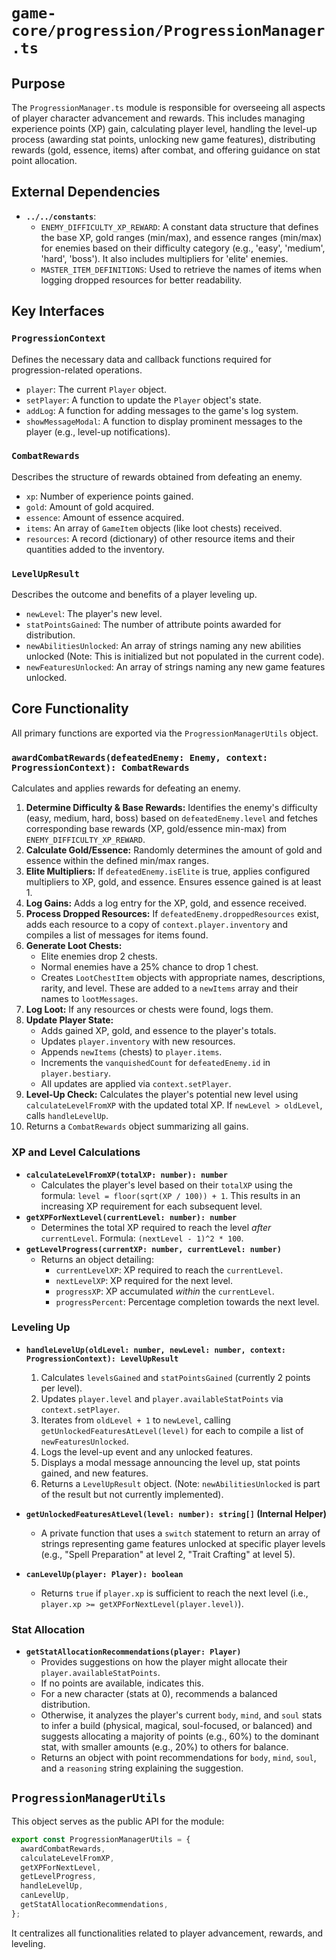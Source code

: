 # `game-core/progression/ProgressionManager.ts`

## Purpose

The `ProgressionManager.ts` module is responsible for overseeing all aspects of player character advancement and rewards. This includes managing experience points (XP) gain, calculating player level, handling the level-up process (awarding stat points, unlocking new game features), distributing rewards (gold, essence, items) after combat, and offering guidance on stat point allocation.

## External Dependencies

*   **`../../constants`**:
    *   `ENEMY_DIFFICULTY_XP_REWARD`: A constant data structure that defines the base XP, gold ranges (min/max), and essence ranges (min/max) for enemies based on their difficulty category (e.g., 'easy', 'medium', 'hard', 'boss'). It also includes multipliers for 'elite' enemies.
    *   `MASTER_ITEM_DEFINITIONS`: Used to retrieve the names of items when logging dropped resources for better readability.

## Key Interfaces

### `ProgressionContext`
Defines the necessary data and callback functions required for progression-related operations.
*   `player`: The current `Player` object.
*   `setPlayer`: A function to update the `Player` object's state.
*   `addLog`: A function for adding messages to the game's log system.
*   `showMessageModal`: A function to display prominent messages to the player (e.g., level-up notifications).

### `CombatRewards`
Describes the structure of rewards obtained from defeating an enemy.
*   `xp`: Number of experience points gained.
*   `gold`: Amount of gold acquired.
*   `essence`: Amount of essence acquired.
*   `items`: An array of `GameItem` objects (like loot chests) received.
*   `resources`: A record (dictionary) of other resource items and their quantities added to the inventory.

### `LevelUpResult`
Describes the outcome and benefits of a player leveling up.
*   `newLevel`: The player's new level.
*   `statPointsGained`: The number of attribute points awarded for distribution.
*   `newAbilitiesUnlocked`: An array of strings naming any new abilities unlocked (Note: This is initialized but not populated in the current code).
*   `newFeaturesUnlocked`: An array of strings naming any new game features unlocked.

## Core Functionality

All primary functions are exported via the `ProgressionManagerUtils` object.

### `awardCombatRewards(defeatedEnemy: Enemy, context: ProgressionContext): CombatRewards`

Calculates and applies rewards for defeating an enemy.

1.  **Determine Difficulty & Base Rewards:** Identifies the enemy's difficulty (easy, medium, hard, boss) based on `defeatedEnemy.level` and fetches corresponding base rewards (XP, gold/essence min-max) from `ENEMY_DIFFICULTY_XP_REWARD`.
2.  **Calculate Gold/Essence:** Randomly determines the amount of gold and essence within the defined min/max ranges.
3.  **Elite Multipliers:** If `defeatedEnemy.isElite` is true, applies configured multipliers to XP, gold, and essence. Ensures essence gained is at least 1.
4.  **Log Gains:** Adds a log entry for the XP, gold, and essence received.
5.  **Process Dropped Resources:** If `defeatedEnemy.droppedResources` exist, adds each resource to a copy of `context.player.inventory` and compiles a list of messages for items found.
6.  **Generate Loot Chests:**
    *   Elite enemies drop 2 chests.
    *   Normal enemies have a 25% chance to drop 1 chest.
    *   Creates `LootChestItem` objects with appropriate names, descriptions, rarity, and level. These are added to a `newItems` array and their names to `lootMessages`.
7.  **Log Loot:** If any resources or chests were found, logs them.
8.  **Update Player State:**
    *   Adds gained XP, gold, and essence to the player's totals.
    *   Updates `player.inventory` with new resources.
    *   Appends `newItems` (chests) to `player.items`.
    *   Increments the `vanquishedCount` for `defeatedEnemy.id` in `player.bestiary`.
    *   All updates are applied via `context.setPlayer`.
9.  **Level-Up Check:** Calculates the player's potential new level using `calculateLevelFromXP` with the updated total XP. If `newLevel > oldLevel`, calls `handleLevelUp`.
10. Returns a `CombatRewards` object summarizing all gains.

### XP and Level Calculations

*   **`calculateLevelFromXP(totalXP: number): number`**
    *   Calculates the player's level based on their `totalXP` using the formula: `level = floor(sqrt(XP / 100)) + 1`. This results in an increasing XP requirement for each subsequent level.
*   **`getXPForNextLevel(currentLevel: number): number`**
    *   Determines the total XP required to reach the level *after* `currentLevel`. Formula: `(nextLevel - 1)^2 * 100`.
*   **`getLevelProgress(currentXP: number, currentLevel: number)`**
    *   Returns an object detailing:
        *   `currentLevelXP`: XP required to reach the `currentLevel`.
        *   `nextLevelXP`: XP required for the next level.
        *   `progressXP`: XP accumulated *within* the `currentLevel`.
        *   `progressPercent`: Percentage completion towards the next level.

### Leveling Up

*   **`handleLevelUp(oldLevel: number, newLevel: number, context: ProgressionContext): LevelUpResult`**
    1.  Calculates `levelsGained` and `statPointsGained` (currently 2 points per level).
    2.  Updates `player.level` and `player.availableStatPoints` via `context.setPlayer`.
    3.  Iterates from `oldLevel + 1` to `newLevel`, calling `getUnlockedFeaturesAtLevel(level)` for each to compile a list of `newFeaturesUnlocked`.
    4.  Logs the level-up event and any unlocked features.
    5.  Displays a modal message announcing the level up, stat points gained, and new features.
    6.  Returns a `LevelUpResult` object. (Note: `newAbilitiesUnlocked` is part of the result but not currently implemented).

*   **`getUnlockedFeaturesAtLevel(level: number): string[]` (Internal Helper)**
    *   A private function that uses a `switch` statement to return an array of strings representing game features unlocked at specific player levels (e.g., "Spell Preparation" at level 2, "Trait Crafting" at level 5).

*   **`canLevelUp(player: Player): boolean`**
    *   Returns `true` if `player.xp` is sufficient to reach the next level (i.e., `player.xp >= getXPForNextLevel(player.level)`).

### Stat Allocation

*   **`getStatAllocationRecommendations(player: Player)`**
    *   Provides suggestions on how the player might allocate their `player.availableStatPoints`.
    *   If no points are available, indicates this.
    *   For a new character (stats at 0), recommends a balanced distribution.
    *   Otherwise, it analyzes the player's current `body`, `mind`, and `soul` stats to infer a build (physical, magical, soul-focused, or balanced) and suggests allocating a majority of points (e.g., 60%) to the dominant stat, with smaller amounts (e.g., 20%) to others for balance.
    *   Returns an object with point recommendations for `body`, `mind`, `soul`, and a `reasoning` string explaining the suggestion.

## `ProgressionManagerUtils`

This object serves as the public API for the module:
```typescript
export const ProgressionManagerUtils = {
  awardCombatRewards,
  calculateLevelFromXP,
  getXPForNextLevel,
  getLevelProgress,
  handleLevelUp,
  canLevelUp,
  getStatAllocationRecommendations,
};
```
It centralizes all functionalities related to player advancement, rewards, and leveling.
